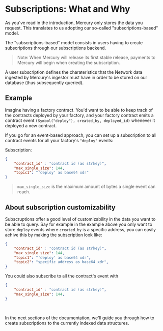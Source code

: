 # Subscriptions: What and Why

As you've read in the introduction, Mercury only stores the data you request. This translates to us adopting
our so-called "subscriptions-based" model.

The "subscriptions-based" model consists in users having to create subscriptions through our
subscriptions backend. 

> Note: When Mercury will release its first stable release, payments to Mercury
> will begin when creating the subscription.

A user subscription defines the charateristics that the Network data ingested by Mercury's ingestor
must have in order to be stored on our database (thus subsequently queried). 

## Example

Imagine having a factory contract. You'd want to be able to keep track of the contracts
deployed by your factory, and your factory contract emits a contract event `(Symbol("deploy"), created_by, deployed_id)`
whenever it deployed a new contract.

If you go for an event-based approach, you can set up a subscription to all contract events for all your
factory's `"deploy"` events:

Subscription:

```json
{
	"contract_id" : "contract id (as strkey)",
	"max_single_size": 144,
	"topic1": "'deploy' as base64 xdr"
}
```

> `max_single_size` is the maximum amount of bytes a single event can reach.

## About subscription customizability

Subscruptions offer a good level of customizability in the data you want to be able to query. Say for example
in the example above you only want to store `deploy` events where `created_by` is a specific address, you 
can easily achive this by making the subscription look like:

```json
{
	"contract_id" : "contract id (as strkey)",
	"max_single_size": 144,
	"topic1": "'deploy' as base64 xdr",
	"topic2": "specific address as base64 xdr",
}
```

You could also subscribe to all the contract's event with

```json
{
	"contract_id" : "contract id (as strkey)",
	"max_single_size": 144,
}
```

<br/>

In the next sections of the documentation, we'll guide you through how to create subscriptions to the currently indexed
data structures.
